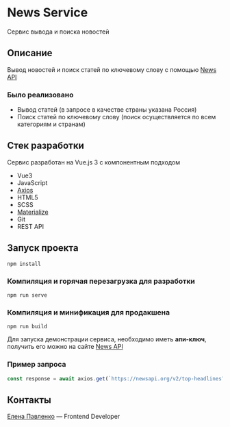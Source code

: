 # News Service
Сервис вывода и поиска новостей

## Описание
Вывод новостей и поиск статей по ключевому слову с помощью [News API](https://newsapi.org/)

### Было реализовано

- Вывод статей (в запросе в качестве страны указана Россия)
- Поиск статей по ключевому слову (поиск осуществляется по всем категориям и странам)

## Стек разработки
Сервис разработан на Vue.js 3 с компонентным подходом

- Vue3
- JavaScript
- [Axios](https://axios-http.com/ru/)
- HTML5
- SCSS
- [Materialize](https://materializecss.com/)
- Git
- REST API

## Запуск проекта
```
npm install
```

### Компиляция и горячая перезагрузка для разработки
```
npm run serve
```

### Компиляция и минификация для продакшена
```
npm run build
```

Для запуска демонстрации сервиса, необходимо иметь **апи-ключ**, получить его можно на сайте [News API](https://newsapi.org/)

### Пример запроса
```js
const response = await axios.get(`https://newsapi.org/v2/top-headlines?country=us&apiKey=YOUR_API_KEY`)
```

## Контакты

[Елена Павленко](https://t.me/lenapavlenko) — Frontend Developer
